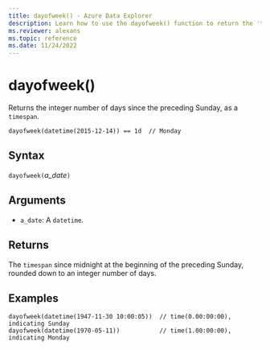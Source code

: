 ```yaml
---
title: dayofweek() - Azure Data Explorer
description: Learn how to use the dayofweek() function to return the 'timespan' since the preceding Sunday.
ms.reviewer: alexans
ms.topic: reference
ms.date: 11/24/2022
---
```

# dayofweek()

Returns the integer number of days since the preceding Sunday, as a `timespan`.

```kusto
dayofweek(datetime(2015-12-14)) == 1d  // Monday
```

## Syntax

`dayofweek(`*a_date*`)`

## Arguments

* `a_date`: A `datetime`.

## Returns

The `timespan` since midnight at the beginning of the preceding Sunday, rounded down to an integer number of days.

## Examples

```kusto
dayofweek(datetime(1947-11-30 10:00:05))  // time(0.00:00:00), indicating Sunday
dayofweek(datetime(1970-05-11))           // time(1.00:00:00), indicating Monday
```
